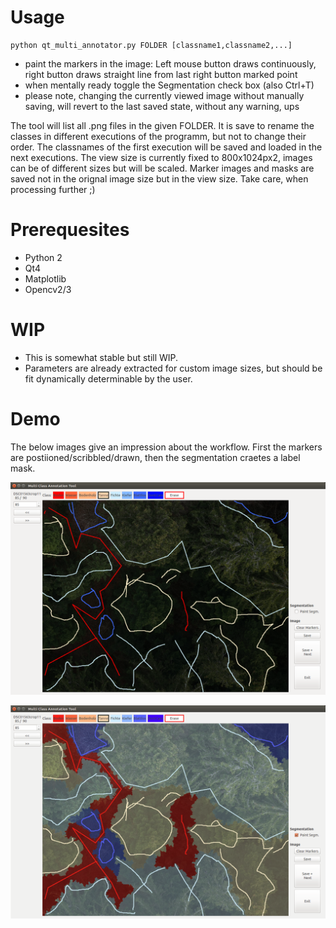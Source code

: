 # Usage
 ```
 python qt_multi_annotator.py FOLDER [classname1,classname2,...]
 ```

 * paint the markers in the image: Left mouse button draws continuously, right button draws straight line from last right button marked point
 * when mentally ready toggle the Segmentation check box (also Ctrl+T)
 * please note, changing the currently viewed image without manually saving, will revert to the last saved state, without any warning, ups

The tool will list all .png files in the given FOLDER. It is save to rename the classes in different executions of the programm, but not to change their order. The classnames of the first execution will be saved and loaded in the next executions.
The view size is currently fixed to 800x1024px2, images can be of different sizes but will be scaled. Marker images and masks are saved not in the orignal image size but in the view size. Take care, when processing further ;)

# Prerequesites
 * Python 2
 * Qt4
 * Matplotlib
 * Opencv2/3

# WIP

* This is somewhat stable but still WIP.
* Parameters are already extracted for custom image sizes, but should be fit dynamically determinable by the user.

# Demo
The below images give an impression about the workflow. First the markers are postiioned/scribbled/drawn, then the segmentation craetes a label mask.

![marker_img]

![label_img]



[marker_img]: https://github.com/fkraemer/qt_multi_annotator/blob/demo/img/qt_multi_marker.png "Marker GUI Demo"
[label_img]:  https://github.com/fkraemer/qt_multi_annotator/blob/demo/img/qt_multi_mask.png "Label GUI Demo"
